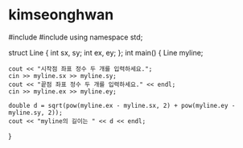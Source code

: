 # kimseonghwan

#include <iostream>
#include <cmath>
using namespace std;

struct Line {
	int sx, sy;
	int ex, ey;
};
int main() {
	Line myline;

	cout << "시작점 좌표 정수 두 개를 입력하세요.";
	cin >> myline.sx >> myline.sy;
	cout << "끝점 좌표 정수 두 개를 입력하세요." << endl;
	cin >> myline.ex >> myline.ey;

	double d = sqrt(pow(myline.ex - myline.sx, 2) + pow(myline.ey - myline.sy, 2));
	cout << "myline의 길이는 " << d << endl;
}
